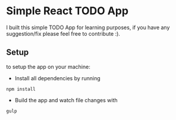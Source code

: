Simple React TODO App 
=====================

I built this simple TODO App for learning purposes, if you have any suggestion/fix please feel free to contribute :).

Setup
-----

to setup the app on your machine:

- Install all dependencies by running
```
npm install
```

- Build the app and watch file changes with 
```
gulp
```
